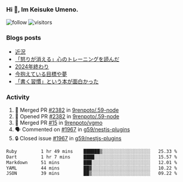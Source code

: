 ### Hi 👋, Im Keisuke Umeno.

<!--
**9renpoto/9renpoto** is a ✨ _special_ ✨ repository because its `README.md` (this file) appears on your GitHub profile.

Here are some ideas to get you started:

- 🔭 I’m currently working on ...
- 🌱 I’m currently learning ...
- 👯 I’m looking to collaborate on ...
- 🤔 I’m looking for help with ...
- 💬 Ask me about ...
- 📫 How to reach me: ...
- 😄 Pronouns: ...
- ⚡ Fun fact: ...
-->

![follow](https://img.shields.io/github/followers/9renpoto?label=Follow&style=social)
![visitors](https://komarev.com/ghpvc/?username=9renpoto&label=Profile%20views&color=0e75b6&style=flat)

### Blogs posts

<!-- BLOG-POST-LIST:START -->
- [近況](https://9renpoto.win/entry/2025/04/05/current_status)
- [「怒りが消える」心のトレーニングを読んだ](https://9renpoto.win/entry/2025/02/01/anger-management)
- [2024年終わり](https://9renpoto.win/entry/2024/12/31/2024-end)
- [今抱えている目標や夢](https://9renpoto.win/entry/2024/12/02/objective)
- [「書く習慣」という本が面白かった](https://9renpoto.win/entry/2024/11/11/leave_a_feeling_sad)
<!-- BLOG-POST-LIST:END -->

### Activity

<!--START_SECTION:activity-->
1. 🎉 Merged PR [#2382](https://github.com/9renpoto/.59-node/pull/2382) in [9renpoto/.59-node](https://github.com/9renpoto/.59-node)
2. 💪 Opened PR [#2382](https://github.com/9renpoto/.59-node/pull/2382) in [9renpoto/.59-node](https://github.com/9renpoto/.59-node)
3. 🎉 Merged PR [#15](https://github.com/9renpoto/vgmo/pull/15) in [9renpoto/vgmo](https://github.com/9renpoto/vgmo)
4. 🗣 Commented on [#1967](https://github.com/g59/nestjs-plugins/issues/1967#issuecomment-3284038858) in [g59/nestjs-plugins](https://github.com/g59/nestjs-plugins)
5. 🔒 Closed issue [#1967](https://github.com/g59/nestjs-plugins/issues/1967) in [g59/nestjs-plugins](https://github.com/g59/nestjs-plugins)
<!--END_SECTION:activity-->

<!--START_SECTION:waka-->

```txt
Ruby         1 hr 49 mins    ██████▒░░░░░░░░░░░░░░░░░░   25.33 %
Dart         1 hr 7 mins     ████░░░░░░░░░░░░░░░░░░░░░   15.57 %
Markdown     51 mins         ███░░░░░░░░░░░░░░░░░░░░░░   12.01 %
YAML         44 mins         ██▓░░░░░░░░░░░░░░░░░░░░░░   10.22 %
JSON         39 mins         ██▒░░░░░░░░░░░░░░░░░░░░░░   09.22 %
```

<!--END_SECTION:waka-->
